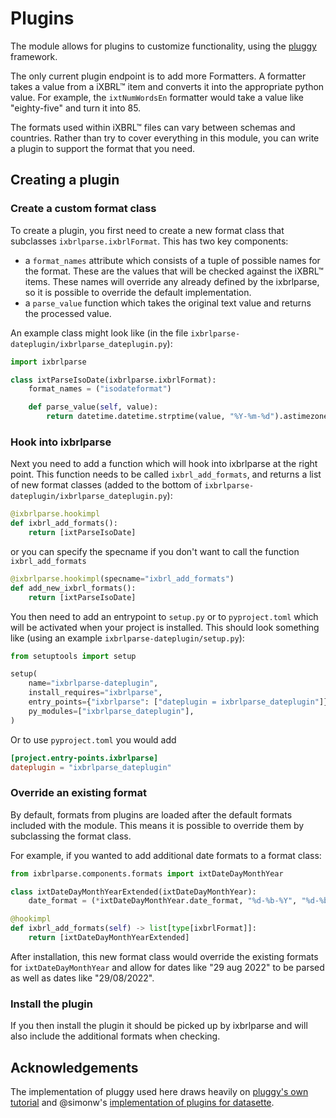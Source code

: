 # Plugins

The module allows for plugins to customize functionality, using the [pluggy](https://pluggy.readthedocs.io/en/stable/) framework.

The only current plugin endpoint is to add more Formatters. A formatter takes a value from a iXBRL™ item and converts it into the appropriate python value. For example, the `ixtNumWordsEn` formatter would take a value like "eighty-five" and turn it into 85.

The formats used within iXBRL™ files can vary between schemas and countries. Rather than try to cover everything in this module, you can write a plugin to support the format that you need.

## Creating a plugin

### Create a custom format class

To create a plugin, you first need to create a new format class that subclasses `ixbrlparse.ixbrlFormat`. This has two key components:

- a `format_names` attribute which consists of a tuple of possible names for the format. These are the values that will be checked against the iXBRL™ items. These names will override any already defined by the ixbrlparse, so it is possible to override the default implementation.
- a `parse_value` function which takes the original text value and returns the processed value.

An example class might look like (in the file `ixbrlparse-dateplugin/ixbrlparse_dateplugin.py`):

```python
import ixbrlparse

class ixtParseIsoDate(ixbrlparse.ixbrlFormat):
    format_names = ("isodateformat")

    def parse_value(self, value):
        return datetime.datetime.strptime(value, "%Y-%m-%d").astimezone().date()
```

### Hook into ixbrlparse

Next you need to add a function which will hook into ixbrlparse at the right point. This function needs to be called `ixbrl_add_formats`, and returns a list of new format classes (added to the bottom of `ixbrlparse-dateplugin/ixbrlparse_dateplugin.py`):

```python
@ixbrlparse.hookimpl
def ixbrl_add_formats():
    return [ixtParseIsoDate]
```

or you can specify the specname if you don't want to call the function `ixbrl_add_formats`

```python
@ixbrlparse.hookimpl(specname="ixbrl_add_formats")
def add_new_ixbrl_formats():
    return [ixtParseIsoDate]
```

You then need to add an entrypoint to `setup.py` or to `pyproject.toml` which will be activated when your project is installed. This should look something like (using an example `ixbrlparse-dateplugin/setup.py`):

```python
from setuptools import setup

setup(
    name="ixbrlparse-dateplugin",
    install_requires="ixbrlparse",
    entry_points={"ixbrlparse": ["dateplugin = ixbrlparse_dateplugin"]},
    py_modules=["ixbrlparse_dateplugin"],
)
```

Or to use `pyproject.toml` you would add

```toml
[project.entry-points.ixbrlparse]
dateplugin = "ixbrlparse_dateplugin"
```

### Override an existing format

By default, formats from plugins are loaded after the default formats included with the module. This means it is possible to override
them by subclassing the format class.

For example, if you wanted to add additional date formats to a format class:

```python
from ixbrlparse.components.formats import ixtDateDayMonthYear

class ixtDateDayMonthYearExtended(ixtDateDayMonthYear):
    date_format = (*ixtDateDayMonthYear.date_format, "%d-%b-%Y", "%d-%b-%y")

@hookimpl
def ixbrl_add_formats(self) -> list[type[ixbrlFormat]]:
    return [ixtDateDayMonthYearExtended]
```

After installation, this new format class would override the existing formats for `ixtDateDayMonthYear` and
allow for dates like "29 aug 2022" to be parsed as well as dates like "29/08/2022".

### Install the plugin

If you then install the plugin it should be picked up by ixbrlparse and will also include the additional formats when checking.

## Acknowledgements

The implementation of pluggy used here draws heavily on [pluggy's own tutorial](https://pluggy.readthedocs.io/en/stable/#a-complete-example) and @simonw's [implementation of plugins for datasette](https://docs.datasette.io/en/stable/plugins.html).
